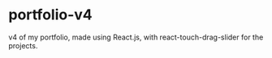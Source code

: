 # portfolio-v4
v4 of my portfolio, made using React.js, with react-touch-drag-slider for the projects.
